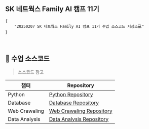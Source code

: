 ## SK 네트웍스 Family AI 캠프 11기 

```
{
    "20250207 SK 네트웍스 Family AI 캠프 11기 수업 소스코드 저장소💻"
}
```
<br>


## 🌱 수업 소스코드 

> 소스코드 참고
>

|챕터|Repository|
|------|---|
|Python|[Python Repository](https://github.com/encore-SKN11/01_python.git) |
|Database|[Database Repository](https://github.com/encore-SKN11/02_database.git) |
|Web Crawaling|[Web Crawaling Repository](https://github.com/encore-SKN11/03_web_crawling.git) |
|Data Analysis|[Data Analysis Repository](https://github.com/encore-SKN11/04_data_analysis) |


